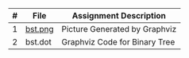 
|   #   |  File | Assignment Description |
| :---: | ----------- | ---------------------- |
| 1 | [bst.png](https://github.com/huyngo878/4883-SoftwareTools-Ngo/blob/main/Assignment/A01/bst.png) | Picture Generated by Graphviz |
|   2    |       bst.dot      |          Graphviz Code for Binary Tree               |
